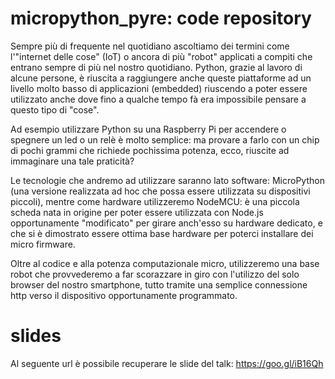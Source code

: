# micropython_pyre: code repository 

Sempre più di frequente nel quotidiano ascoltiamo dei termini come l'"internet delle cose" (IoT) o ancora di più "robot" applicati a compiti che entrano sempre di più nel nostro quotidiano. Python, grazie al lavoro di alcune persone, è riuscita a raggiungere anche queste piattaforme ad un livello molto basso di applicazioni (embedded) riuscendo a poter essere utilizzato anche dove fino a qualche tempo fà era impossibile pensare a questo tipo di "cose".

Ad esempio utilizzare Python su una Raspberry Pi per accendere o spegnere un led o un relè è molto semplice: ma provare a farlo con un chip di pochi grammi che richiede pochissima potenza, ecco, riuscite ad immaginare una tale praticità?

Le tecnologie che andremo ad utilizzare saranno lato software: MicroPython (una versione realizzata ad hoc che possa essere utilizzata su dispositivi piccoli), mentre come hardware utilizzeremo NodeMCU: è una piccola scheda nata in origine per poter essere utilizzata con Node.js opportunamente "modificato" per girare anch'esso su hardware dedicato, e che si è dimostrato essere ottima base hardware per poterci installare dei micro firmware. 

Oltre al codice e alla potenza computazionale micro, utilizzeremo una base robot che provvederemo a far scorazzare in giro con l'utilizzo del solo browser del nostro smartphone, tutto tramite una semplice connessione http verso il dispositivo opportunamente programmato.


# slides

Al seguente url è possibile recuperare le slide del talk: https://goo.gl/iB16Qh

